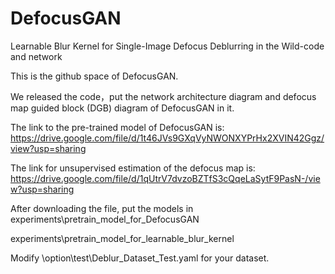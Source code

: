 # DefocusGAN
Learnable Blur Kernel for Single-Image Defocus Deblurring in the Wild-code and network

This is the github space of DefocusGAN.

We released the code，put the network architecture diagram and defocus map guided block (DGB) diagram of DefocusGAN in it.

The link to the pre-trained model of DefocusGAN is: https://drive.google.com/file/d/1t46JVs9GXqVyNWONXYPrHx2XVIN42Ggz/view?usp=sharing

The link for unsupervised estimation of the defocus map is: https://drive.google.com/file/d/1qUtrV7dvzoBZTfS3cQqeLaSytF9PasN-/view?usp=sharing

After downloading the file, put the models in experiments\pretrain_model_for_DefocusGAN

experiments\pretrain_model_for_learnable_blur_kernel

Modify \option\test\Deblur_Dataset_Test.yaml for your dataset.
